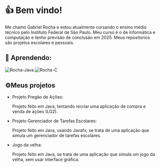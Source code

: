 # 👍 Bem vindo!

Me chamo Gabriel Rocha e estou atualmente cursando o ensino médio técnico pelo Instituto Federal de São Paulo. Meu curso é o de informática e computação e tenho previsão de conclusão em 2025. Meus repositorios são projetos escolares e pessoais.

## 📖 Aprendendo:  
<div style="display: inline_block">
  <img align="center" alt="Rocha-Java" src="https://img.shields.io/badge/java-%23ED8B00.svg?style=for-the-badge&logo=openjdk&logoColor=white">
  <img align="center" alt="Rocha-C" src="https://img.shields.io/badge/-C-A8B9CC?logo=c&logoColor=black&style=for-the-badge">

</div>  

## ⚙️Meus projetos  
- Projeto Pregão de Ações:  

  Projeto feito em Java, tentando recriar uma aplicação de compra e venda de ações (LG2).
- Projeto Gerenciador de Tarefas Escolares:  

  Projeto feito em Java, usando Javafx, se trata de uma aplicação que simula um gerenciador de tarefas escolares.
- Jogo da velha:  

  Projeto feito em Java, se trata de uma aplicação que simula um jogo da velha, sem usar interface gráfica.
